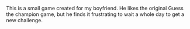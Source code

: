 This is a small game created for my boyfriend. He likes the original Guess the champion game, but he finds it frustrating to wait a whole day to get a new challenge.
